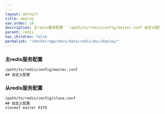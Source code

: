 ```yaml
---
---
layout: default
title: deploy
nav_order: 16
description: 主redis服务配置```/path/to/redis/config/master.conf 自定义配置```
parent: redis
has_children: false
permalink: "/docker/app/devs/data/redis/doc/deploy/"
---
```


### 主redis服务配置
```
/path/to/redis/config/master.conf
## 自定义配置
```

### 从redis服务配置
```
/path/to/redis/config/slave.conf
## 自定义配置
slaveof master 6379
```
